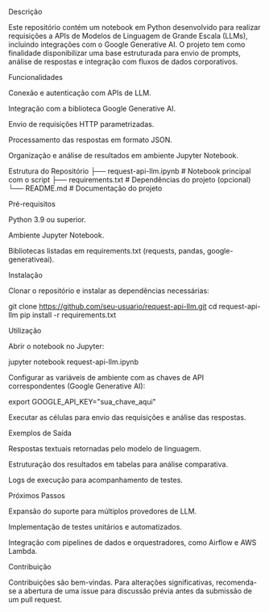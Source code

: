Descrição

Este repositório contém um notebook em Python desenvolvido para realizar requisições a APIs de Modelos de Linguagem de Grande Escala (LLMs), incluindo integrações com o Google Generative AI.
O projeto tem como finalidade disponibilizar uma base estruturada para envio de prompts, análise de respostas e integração com fluxos de dados corporativos.

Funcionalidades

Conexão e autenticação com APIs de LLM.

Integração com a biblioteca Google Generative AI.

Envio de requisições HTTP parametrizadas.

Processamento das respostas em formato JSON.

Organização e análise de resultados em ambiente Jupyter Notebook.

Estrutura do Repositório
├── request-api-llm.ipynb   # Notebook principal com o script
├── requirements.txt        # Dependências do projeto (opcional)
└── README.md               # Documentação do projeto

Pré-requisitos

Python 3.9 ou superior.

Ambiente Jupyter Notebook.

Bibliotecas listadas em requirements.txt (requests, pandas, google-generativeai).

Instalação

Clonar o repositório e instalar as dependências necessárias:

git clone https://github.com/seu-usuario/request-api-llm.git
cd request-api-llm
pip install -r requirements.txt

Utilização

Abrir o notebook no Jupyter:

jupyter notebook request-api-llm.ipynb


Configurar as variáveis de ambiente com as chaves de API correspondentes (Google Generative AI):

export GOOGLE_API_KEY="sua_chave_aqui"


Executar as células para envio das requisições e análise das respostas.

Exemplos de Saída

Respostas textuais retornadas pelo modelo de linguagem.

Estruturação dos resultados em tabelas para análise comparativa.

Logs de execução para acompanhamento de testes.

Próximos Passos

Expansão do suporte para múltiplos provedores de LLM.

Implementação de testes unitários e automatizados.

Integração com pipelines de dados e orquestradores, como Airflow e AWS Lambda.

Contribuição

Contribuições são bem-vindas. Para alterações significativas, recomenda-se a abertura de uma issue para discussão prévia antes da submissão de um pull request.
